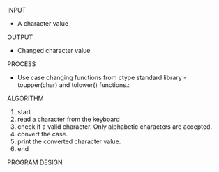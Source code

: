 
INPUT

- A character value

OUTPUT

- Changed character value

PROCESS

- Use case changing functions from ctype standard library - toupper(char) and tolower() functions.:

ALGORITHM

1. start
2. read a character from the keyboard
3. check if a valid character. Only alphabetic characters are accepted.
4. convert the case.
5. print the converted character value.
6. end

PROGRAM DESIGN
